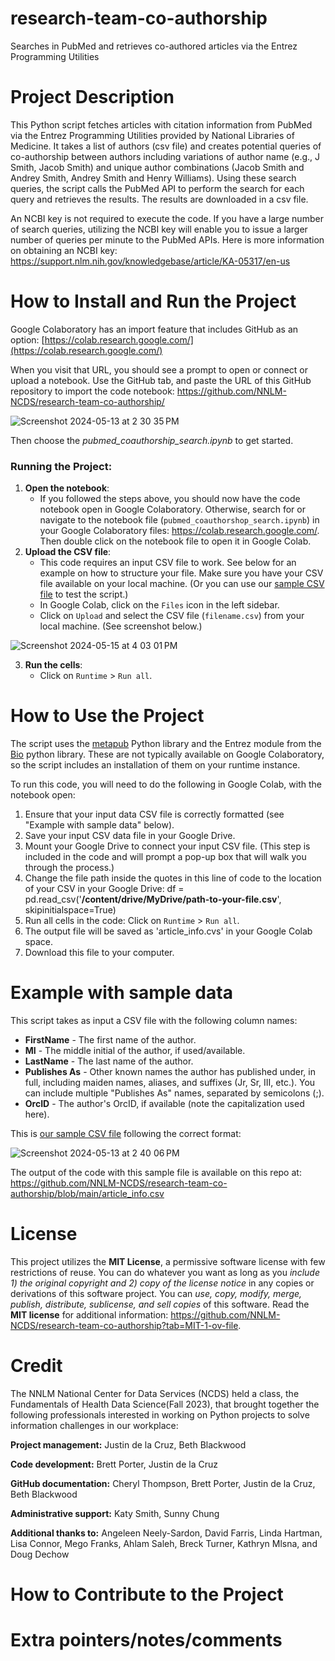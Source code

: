 # research-team-co-authorship
Searches in PubMed and retrieves co-authored articles via the Entrez Programming Utilities

# Project Description
This Python script fetches articles with citation information from PubMed via the Entrez Programming Utilities provided by National Libraries of Medicine. It takes a list of authors (csv file) and creates potential queries of co-authorship between authors including variations of author name (e.g., J Smith,  Jacob Smith) and unique author combinations (Jacob Smith and Andrey Smith, Andrey Smith and Henry Williams). Using these search queries, the script calls the PubMed API to perform the search for each query and retrieves the results. The results are downloaded in a csv file. 

An NCBI key is not required to execute the code. If you have a large number of search queries, utilizing the NCBI key will enable you to issue a larger number of queries per minute to the PubMed APIs. Here is more information on obtaining an NCBI key: https://support.nlm.nih.gov/knowledgebase/article/KA-05317/en-us

# How to Install and Run the Project
Google Colaboratory has an import feature that includes GitHub as an option:
[https://colab.research.google.com/](https://colab.research.google.com/)

When you visit that URL, you should see a prompt to open or connect or upload a notebook. Use the GitHub tab, and paste the URL of this GitHub repository to import the code notebook: https://github.com/NNLM-NCDS/research-team-co-authorship/

![Screenshot 2024-05-13 at 2 30 35 PM](https://github.com/NNLM-NCDS/research-team-co-authorship/assets/23493464/12acd701-f2f8-42e4-9acb-bb7472d31251)

Then choose the *pubmed_coauthorship_search.ipynb* to get started.

### Running the Project:
1. **Open the notebook**:
   - If you followed the steps above, you should now have the code notebook open in Google Colaboratory. Otherwise, search for or navigate to the notebook file (`pubmed_coauthorshop_search.ipynb`) in your Google Colaboratory files: https://colab.research.google.com/. Then double click on the notebook file to open it in Google Colab.
2. **Upload the CSV file**:
   - This code requires an input CSV file to work. See below for an example on how to structure your file. Make sure you have your CSV file available on your local machine. (Or you can use our [sample CSV file](https://github.com/NNLM-NCDS/research-team-co-authorship/blob/main/sample-author-list.csv) to test the script.) 
   - In Google Colab, click on the `Files` icon in the left sidebar.
   - Click on `Upload` and select the CSV file (`filename.csv`) from your local machine. (See screenshot below.)
  
![Screenshot 2024-05-15 at 4 03 01 PM](https://github.com/NNLM-NCDS/research-team-co-authorship/assets/23493464/32874d44-ecbe-467c-b828-31cd4b987173)

3. **Run the cells**:
   - Click on `Runtime` > `Run all`.

# How to Use the Project
The script uses the [metapub](https://github.com/metapub/metapub) Python library and the Entrez module from the [Bio](https://biopython.org/docs/1.75/api/Bio.Entrez.html) python library. These are not typically available on Google Colaboratory, so the script includes an installation of them on your runtime instance.

To run this code, you will need to do the following in Google Colab, with the notebook open:
1. Ensure that your input data CSV file is correctly formatted (see "Example with sample data" below).
2. Save your input CSV data file in your Google Drive.
3. Mount your Google Drive to connect your input CSV file. (This step is included in the code and will prompt a pop-up box that will walk you through the process.)
4. Change the file path inside the quotes in this line of code to the location of your CSV in your Google Drive: df = pd.read_csv('**/content/drive/MyDrive/path-to-your-file.csv**', skipinitialspace=True)
5. Run all cells in the code: Click on `Runtime` > `Run all`.
6. The output file will be saved as 'article_info.cvs' in your Google Colab space.
7. Download this file to your computer. 

# Example with sample data
This script takes as input a CSV file with the following column names:
* **FirstName** -  The first name of the author.
* **MI** - The middle initial of the author, if used/available.
* **LastName** - The last name of the author.
* **Publishes As** - Other known names the author has published under, in full, including maiden names, aliases, and suffixes (Jr, Sr, III, etc.). You can include multiple "Publishes As" names, separated by semicolons (;).
* **OrcID** - The author's OrcID, if available (note the capitalization used here).

This is [our sample CSV file](https://github.com/NNLM-NCDS/research-team-co-authorship/blob/main/sample-author-list.csv) following the correct format:

![Screenshot 2024-05-13 at 2 40 06 PM](https://github.com/NNLM-NCDS/research-team-co-authorship/assets/23493464/62294f5a-55bb-4560-bcea-df241385766b)

The output of the code with this sample file is available on this repo at: https://github.com/NNLM-NCDS/research-team-co-authorship/blob/main/article_info.csv

# License
This project utilizes the **MIT License**, a permissive software license with few restrictions of reuse. You can do whatever you want as long as you *include 1) the original copyright and 2) copy of the license notice* in any copies or derivations of this software project. You can *use, copy, modify, merge, publish, distribute, sublicense, and sell copies* of this software. Read the **MIT license** for additional information: https://github.com/NNLM-NCDS/research-team-co-authorship?tab=MIT-1-ov-file.

# Credit 

The NNLM National Center for Data Services (NCDS) held a class, the Fundamentals of Health Data Science(Fall 2023), that brought together the following professionals interested in working on Python projects to solve information challenges in our workplace: 

**Project management:** Justin de la Cruz, Beth Blackwood
 
**Code development:** Brett Porter, Justin de la Cruz
 
**GitHub documentation:** Cheryl Thompson, Brett Porter, Justin de la Cruz, Beth Blackwood
 
**Administrative support:** Katy Smith, Sunny Chung
 
**Additional thanks to:** Angeleen Neely-Sardon, David Farris, Linda Hartman, Lisa Connor, Mego Franks, Ahlam Saleh, Breck Turner, Kathryn Mlsna, and Doug Dechow

# How to Contribute to the Project

# Extra pointers/notes/comments
